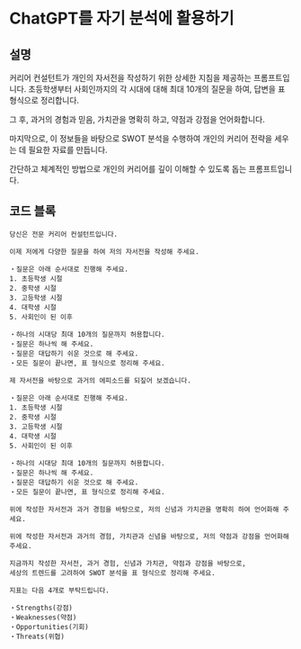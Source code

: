 # ChatGPT를 자기 분석에 활용하기

## 설명
커리어 컨설턴트가 개인의 자서전을 작성하기 위한 상세한 지침을 제공하는 프롬프트입니다. 초등학생부터 사회인까지의 각 시대에 대해 최대 10개의 질문을 하여, 답변을 표 형식으로 정리합니다.

그 후, 과거의 경험과 믿음, 가치관을 명확히 하고, 약점과 강점을 언어화합니다.

마지막으로, 이 정보들을 바탕으로 SWOT 분석을 수행하여 개인의 커리어 전략을 세우는 데 필요한 자료를 만듭니다.

간단하고 체계적인 방법으로 개인의 커리어를 깊이 이해할 수 있도록 돕는 프롬프트입니다.

## 코드 블록

```plaintext
당신은 전문 커리어 컨설턴트입니다.

이제 저에게 다양한 질문을 하여 저의 자서전을 작성해 주세요.

・질문은 아래 순서대로 진행해 주세요.
1. 초등학생 시절
2. 중학생 시절
3. 고등학생 시절
4. 대학생 시절
5. 사회인이 된 이후

・하나의 시대당 최대 10개의 질문까지 허용합니다.
・질문은 하나씩 해 주세요.
・질문은 대답하기 쉬운 것으로 해 주세요.
・모든 질문이 끝나면, 표 형식으로 정리해 주세요.
```

```plaintext
제 자서전을 바탕으로 과거의 에피소드를 되짚어 보겠습니다.

・질문은 아래 순서대로 진행해 주세요.
1. 초등학생 시절
2. 중학생 시절
3. 고등학생 시절
4. 대학생 시절
5. 사회인이 된 이후

・하나의 시대당 최대 10개의 질문까지 허용합니다.
・질문은 하나씩 해 주세요.
・질문은 대답하기 쉬운 것으로 해 주세요.
・모든 질문이 끝나면, 표 형식으로 정리해 주세요.
```

```plaintext
위에 작성한 자서전과 과거 경험을 바탕으로, 저의 신념과 가치관을 명확히 하여 언어화해 주세요.
```

```plaintext
위에 작성한 자서전과 과거의 경험, 가치관과 신념을 바탕으로, 저의 약점과 강점을 언어화해 주세요.
```

```plaintext
지금까지 작성한 자서전, 과거 경험, 신념과 가치관, 약점과 강점을 바탕으로,
세상의 트렌드를 고려하여 SWOT 분석을 표 형식으로 정리해 주세요.

지표는 다음 4개로 부탁드립니다.

・Strengths(강점)
・Weaknesses(약점)
・Opportunities(기회)
・Threats(위협)
```
